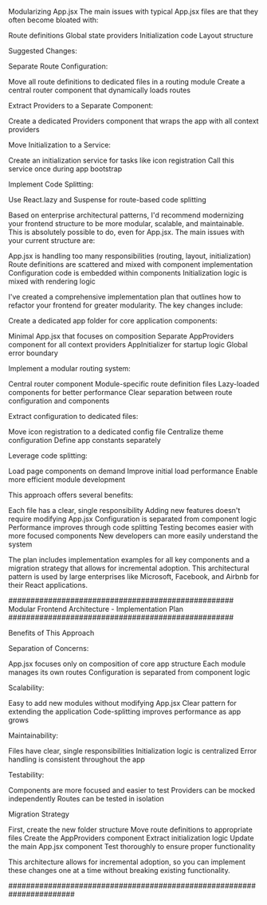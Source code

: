 Modularizing App.jsx
The main issues with typical App.jsx files are that they often become bloated with:

Route definitions
Global state providers
Initialization code
Layout structure

Suggested Changes:

Separate Route Configuration:

Move all route definitions to dedicated files in a routing module
Create a central router component that dynamically loads routes


Extract Providers to a Separate Component:

Create a dedicated Providers component that wraps the app with all context providers


Move Initialization to a Service:

Create an initialization service for tasks like icon registration
Call this service once during app bootstrap


Implement Code Splitting:

Use React.lazy and Suspense for route-based code splitting


Based on enterprise architectural patterns, I'd recommend modernizing your frontend structure to be more modular, scalable, and maintainable. This is absolutely possible to do, even for App.jsx.
The main issues with your current structure are:

App.jsx is handling too many responsibilities (routing, layout, initialization)
Route definitions are scattered and mixed with component implementation
Configuration code is embedded within components
Initialization logic is mixed with rendering logic

I've created a comprehensive implementation plan that outlines how to refactor your frontend for greater modularity. The key changes include:

Create a dedicated app folder for core application components:

Minimal App.jsx that focuses on composition
Separate AppProviders component for all context providers
AppInitializer for startup logic
Global error boundary


Implement a modular routing system:

Central router component
Module-specific route definition files
Lazy-loaded components for better performance
Clear separation between route configuration and components


Extract configuration to dedicated files:

Move icon registration to a dedicated config file
Centralize theme configuration
Define app constants separately


Leverage code splitting:

Load page components on demand
Improve initial load performance
Enable more efficient module development



This approach offers several benefits:

Each file has a clear, single responsibility
Adding new features doesn't require modifying App.jsx
Configuration is separated from component logic
Performance improves through code splitting
Testing becomes easier with more focused components
New developers can more easily understand the system

The plan includes implementation examples for all key components and a migration strategy that allows for incremental adoption. This architectural pattern is used by large enterprises like Microsoft, Facebook, and Airbnb for their React applications.





###################################################
Modular Frontend Architecture - Implementation Plan
###################################################

Benefits of This Approach

Separation of Concerns:

App.jsx focuses only on composition of core app structure
Each module manages its own routes
Configuration is separated from component logic


Scalability:

Easy to add new modules without modifying App.jsx
Clear pattern for extending the application
Code-splitting improves performance as app grows


Maintainability:

Files have clear, single responsibilities
Initialization logic is centralized
Error handling is consistent throughout the app


Testability:

Components are more focused and easier to test
Providers can be mocked independently
Routes can be tested in isolation



Migration Strategy

First, create the new folder structure
Move route definitions to appropriate files
Create the AppProviders component
Extract initialization logic
Update the main App.jsx component
Test thoroughly to ensure proper functionality

This architecture allows for incremental adoption, so you can implement these changes one at a time without breaking existing functionality.

#######################################################################
